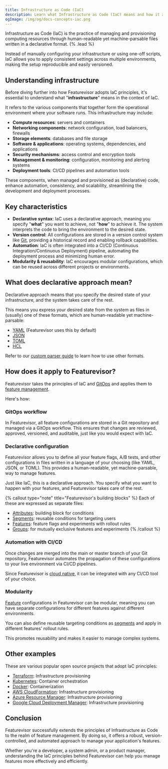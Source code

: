 ```yaml
---
title: Infrastructure as Code (IaC)
description: Learn what Infrastructure as Code (IaC) means and how it applies to Featurevisor.
ogImage: /img/og/docs-concepts-iac.png
---
```


Infrastructure as Code (IaC) is the practice of managing and provisioning computing resources through human-readable yet machine-parsable files written in a declarative format. {% .lead %}

Instead of manually configuring your infrastructure or using one-off scripts, IaC allows you to apply consistent settings across multiple environments, making the setup reproducible and easily versioned.

## Understanding infrastructure

Before diving further into how Featurevisor adopts IaC principles, it's essential to understand what "**infrastructure**" means in the context of IaC.

It refers to the various components that together form the operational environment where your software runs. This infrastructure may include:

- **Compute resources**: servers and containers
- **Networking components**: network configuration, load balancers, firewalls
- **Storage elements**: databases and file storage
- **Software & applications**: operating systems, dependencies, and applications
- **Security mechanisms**: access control and encryption tools
- **Management & monitoring**: configuration, monitoring and alerting systems
- **Deployment tools**: CI/CD pipelines and automation tools

These components, when managed and provisioned as (declarative) code, enhance automation, consistency, and scalability, streamlining the development and deployment processes.

## Key characteristics

- **Declarative syntax**: IaC uses a declarative approach, meaning you specify "**what**" you want to achieve, not "**how**" to achieve it. The system interprets the code to bring the environment to the desired state.
- **Version control**: All configurations are stored in a version control system like [Git](/docs/concepts/gitops), providing a historical record and enabling rollback capabilities.
- **Automation**: IaC is often integrated into a CI/CD (Continuous Integration/Continuous Deployment) pipeline, automating the deployment process and minimizing human error.
- **Modularity & reusability**: IaC encourages modular configurations, which can be reused across different projects or environments.

## What does declarative approach mean?

Declarative approach means that you specify the desired state of your infrastructure, and the system takes care of the rest.

This means you express your desired state from the system as files in (usually) one of these formats, which are human-readable yet machine-parsable:

- [YAML](https://en.wikipedia.org/wiki/YAML) (Featurevisor uses this by default)
- [JSON](https://en.wikipedia.org/wiki/JSON)
- [TOML](https://toml.io/en/)
- [HCL](https://github.com/hashicorp/hcl)

Refer to our [custom parser guide](/docs/advanced/custom-parsers) to learn how to use other formats.

## How does it apply to Featurevisor?

Featurevisor takes the principles of IaC and [GitOps](/docs/concepts/gitops) and applies them to [feature management](/docs/feature-management).

Here's how:

### GitOps workflow

In Featurevisor, all feature configurations are stored in a Git repository and managed via a GitOps workflow. This ensures that changes are reviewed, approved, versioned, and auditable, just like you would expect with IaC.

### Declarative configuration

Featurevisor allows you to define all your feature flags, A/B tests, and other configurations in files written in a language of your choosing (like YAML, JSON, or TOML). This provides a human-readable, yet machine-parsable, way to manage features.

Just like IaC, this is a declarative approach. You specify what you want to happen with your features, and Featurevisor takes care of the rest.

{% callout type="note" title="Featurevisor's building blocks" %}
Each of these are expressed as separate files:

- [Attributes](/docs/attributes): building block for conditions
- [Segments](/docs/segments): reusable conditions for targeting users
- [Features](/docs/features): feature flags and experiments with rollout rules
- [Groups](/docs/groups): for mutually exclusive features and experiments
{% /callout %}

### Automation with CI/CD

Once changes are merged into the main or master branch of your Git repository, Featurevisor automates the propagation of these configurations to your live environment via CI/CD pipelines.

Since Featurevisor is [cloud native](/docs/concepts/cloud-native-architecture), it can be integrated with any CI/CD tool of your choice.

### Modularity

[Feature](/docs/features) configurations in Featurevisor can be modular, meaning you can have separate configurations for different features against different environments.

You can also define reusable targeting conditions as [segments](/docs/segments) and apply in different features' rollout rules.

This promotes reusability and makes it easier to manage complex systems.

## Other examples

These are various popular open source projects that adopt IaC principles:

- [Terraform](https://www.terraform.io/): Infrastructure provisioning
- [Kubernetes](https://kubernetes.io/): Container orchestration
- [Docker](https://www.docker.com/): Containerization
- [AWS CloudFormation](https://aws.amazon.com/cloudformation/): Infrastructure provisioning
- [Azure Resource Manager](https://azure.microsoft.com/en-us/features/resource-manager/): Infrastructure provisioning
- [Google Cloud Deployment Manager](https://cloud.google.com/deployment-manager): Infrastructure provisioning

## Conclusion

Featurevisor successfully extends the principles of Infrastructure as Code to the realm of feature management. By doing so, it offers a robust, version-controlled, and automated approach to manage your application's features.

Whether you're a developer, a system admin, or a product manager, understanding the IaC principles behind Featurevisor can help you manage features more effectively and efficiently.

